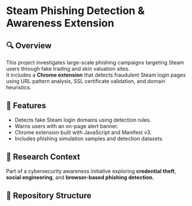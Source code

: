 # Steam Phishing Detection & Awareness Extension

## 🔍 Overview
This project investigates large-scale phishing campaigns targeting Steam users through fake trading and skin valuation sites.  
It includes a **Chrome extension** that detects fraudulent Steam login pages using URL pattern analysis, SSL certificate validation, and domain heuristics.

## 🚀 Features
- Detects fake Steam login domains using detection rules.
- Warns users with an on-page alert banner.
- Chrome extension built with JavaScript and Manifest v3.
- Includes phishing simulation samples and detection datasets.

## 🧠 Research Context
Part of a cybersecurity awareness initiative exploring **credential theft**, **social engineering**, and **browser-based phishing detection.**

## 🧩 Repository Structure
